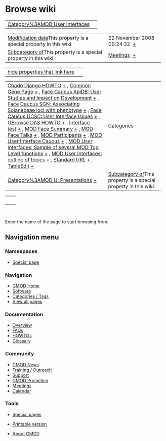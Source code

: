 



<span id="top"></span>




# <span dir="auto">Browse wiki</span>






|  |  |
|----|----|
| [Category%3AMOD User Interfaces](/wiki/Category%3AMOD_User_Interfaces "Category%3AMOD User Interfaces") |  |

|  |  |
|----|----|
| <span class="smw-highlighter" data-type="1" state="inline" data-title="Property"><span class="smwbuiltin">[Modification date](/wiki/Property:Modification_date "Property:Modification date")</span><span class="smwttcontent">This property is a special property in this wiki.</span></span> | <span class="smwb-value">22 November 2008 00:24:32  <span class="smwsearch">[+](/wiki/Special%3ASearchByProperty/Modification-20date/22-20November-202008-2000:24:32 "Special%3ASearchByProperty/Modification-20date/22-20November-202008-2000:24:32")</span></span> |
| <span class="smw-highlighter" data-type="1" state="inline" data-title="Property"><span class="smwbuiltin">[Subcategory of](/wiki/Property:Subcategory_of "Property:Subcategory of")</span><span class="smwttcontent">This property is a special property in this wiki.</span></span> | <span class="smwb-value">[Meetings](/wiki/Category%3AMeetings "Category%3AMeetings")  <span class="smwsearch">[+](/wiki/Special%3ASearchByProperty/Subcategory-20of/Meetings "Special%3ASearchByProperty/Subcategory-20of/Meetings")</span></span> |

<span id="smw_browse_incoming"></span>

|  |  |
|----|----|
| [hide properties that link here](/mediawiki/index.php?title=Special:Browse&offset=0&dir=out&article=Category%3AMOD+User+Interfaces)  |  |

|  |  |
|----|----|
| <span class="smwb-ivalue">[Chado Django HOWTO](/wiki/Chado_Django_HOWTO "Chado Django HOWTO") <span class="smwbrowse">[+](/wiki/Special%3ABrowse/Chado-20Django-20HOWTO "Special%3ABrowse/Chado-20Django-20HOWTO")</span></span> , <span class="smwb-ivalue">[Common Gene Page](/wiki/Common_Gene_Page "Common Gene Page") <span class="smwbrowse">[+](/wiki/Special%3ABrowse/Common-20Gene-20Page "Special%3ABrowse/Common-20Gene-20Page")</span></span> , <span class="smwb-ivalue">[Face Caucus ApiDB: User Studies and Impact on Development](/wiki/Face_Caucus_ApiDB:_User_Studies_and_Impact_on_Development "Face Caucus ApiDB: User Studies and Impact on Development") <span class="smwbrowse">[+](/wiki/Special%3ABrowse/Face-20Caucus-20ApiDB:-20User-20Studies-20and-20Impact-20on-20Development "Special%3ABrowse/Face-20Caucus-20ApiDB:-20User-20Studies-20and-20Impact-20on-20Development")</span></span> , <span class="smwb-ivalue">[Face Caucus SGN: Associating Solanaceae loci with phenotype](/wiki/Face_Caucus_SGN%3A_Associating_Solanaceae_loci_with_phenotype "Face Caucus SGN: Associating Solanaceae loci with phenotype") <span class="smwbrowse">[+](/wiki/Special%3ABrowse/Face-20Caucus-20SGN:-20Associating-20Solanaceae-20loci-20with-20phenotype "Special%3ABrowse/Face-20Caucus-20SGN:-20Associating-20Solanaceae-20loci-20with-20phenotype")</span></span> , <span class="smwb-ivalue">[Face Caucus UCSC: User Interface Issues](/wiki/Face_Caucus_UCSC%3A_User_Interface_Issues "Face Caucus UCSC: User Interface Issues") <span class="smwbrowse">[+](/wiki/Special%3ABrowse/Face-20Caucus-20UCSC:-20User-20Interface-20Issues "Special%3ABrowse/Face-20Caucus-20UCSC:-20User-20Interface-20Issues")</span></span> , <span class="smwb-ivalue">[GBrowse DAS HOWTO](/wiki/GBrowse_DAS_HOWTO "GBrowse DAS HOWTO") <span class="smwbrowse">[+](/wiki/Special%3ABrowse/GBrowse-20DAS-20HOWTO "Special%3ABrowse/GBrowse-20DAS-20HOWTO")</span></span> , <span class="smwb-ivalue">[Interface test](/wiki/Interface_test "Interface test") <span class="smwbrowse">[+](/wiki/Special%3ABrowse/Interface-20test "Special%3ABrowse/Interface-20test")</span></span> , <span class="smwb-ivalue">[MOD Face Summary](/wiki/MOD_Face_Summary "MOD Face Summary") <span class="smwbrowse">[+](/wiki/Special%3ABrowse/MOD-20Face-20Summary "Special%3ABrowse/MOD-20Face-20Summary")</span></span> , <span class="smwb-ivalue">[MOD Face Talks](/wiki/MOD_Face_Talks "MOD Face Talks") <span class="smwbrowse">[+](/wiki/Special%3ABrowse/MOD-20Face-20Talks "Special%3ABrowse/MOD-20Face-20Talks")</span></span> , <span class="smwb-ivalue">[MOD Participants](/wiki/MOD_Participants "MOD Participants") <span class="smwbrowse">[+](/wiki/Special%3ABrowse/MOD-20Participants "Special%3ABrowse/MOD-20Participants")</span></span> , <span class="smwb-ivalue">[MOD User Interface Caucus](/wiki/MOD_User_Interface_Caucus "MOD User Interface Caucus") <span class="smwbrowse">[+](/wiki/Special%3ABrowse/MOD-20User-20Interface-20Caucus "Special%3ABrowse/MOD-20User-20Interface-20Caucus")</span></span> , <span class="smwb-ivalue">[MOD User Interfaces: Sample of several MOD Top Level functions](/wiki/MOD_User_Interfaces:_Sample_of_several_MOD_Top_Level_functions "MOD User Interfaces: Sample of several MOD Top Level functions") <span class="smwbrowse">[+](/wiki/Special%3ABrowse/MOD-20User-20Interfaces:-20Sample-20of-20several-20MOD-20Top-20Level-20functions "Special%3ABrowse/MOD-20User-20Interfaces:-20Sample-20of-20several-20MOD-20Top-20Level-20functions")</span></span> , <span class="smwb-ivalue">[MOD User Interfaces: outline of topics](/wiki/MOD_User_Interfaces%3A_outline_of_topics "MOD User Interfaces: outline of topics") <span class="smwbrowse">[+](/wiki/Special%3ABrowse/MOD-20User-20Interfaces:-20outline-20of-20topics "Special%3ABrowse/MOD-20User-20Interfaces:-20outline-20of-20topics")</span></span> , <span class="smwb-ivalue">[Standard URL](/wiki/Standard_URL "Standard URL") <span class="smwbrowse">[+](/wiki/Special%3ABrowse/Standard-20URL "Special%3ABrowse/Standard-20URL")</span></span> , <span class="smwb-ivalue">[TableEdit](/wiki/TableEdit "TableEdit") <span class="smwbrowse">[+](/wiki/Special%3ABrowse/TableEdit "Special%3ABrowse/TableEdit")</span></span> | [Categories](/wiki/Special%3ACategories "Special%3ACategories") |
| <span class="smwb-ivalue">[Category%3AMOD UI Presentations](/wiki/Category%3AMOD_UI_Presentations "Category%3AMOD UI Presentations") <span class="smwbrowse">[+](/wiki/Special%3ABrowse/Category%3AMOD-20UI-20Presentations "Special%3ABrowse/Category%3AMOD-20UI-20Presentations")</span></span> | <span class="smw-highlighter" data-type="1" state="inline" data-title="Property"><span class="smwbuiltin">[Subcategory of](/wiki/Property:Subcategory_of "Property:Subcategory of")</span><span class="smwttcontent">This property is a special property in this wiki.</span></span> |

|     |     |
|-----|-----|
|     |     |

 

Enter the name of the page to start browsing from.  








## Navigation menu



### Namespaces

- <span id="ca-nstab-special">[Special
  page](/wiki/Special%3ABrowse/Category%3AMOD_User_Interfaces "This is a special page, you cannot edit the page itself")</span>


### 




<a href="/wiki/Main_Page"
style="background-image: url(http://gmod.org/images/GMOD-cogs.png);"
title="Visit the main page"></a>


### Navigation



- <span id="n-GMOD-Home">[GMOD Home](/wiki/Main_Page)</span>
- <span id="n-Software">[Software](/wiki/GMOD_Components)</span>
- <span id="n-Categories-.2F-Tags">[Categories /
  Tags](/wiki/Categories)</span>
- <span id="n-View-all-pages">[View all
  pages](/wiki/Special:AllPages)</span>




### Documentation



- <span id="n-Overview">[Overview](/wiki/Overview)</span>
- <span id="n-FAQs">[FAQs](/wiki/Category%3AFAQ)</span>
- <span id="n-HOWTOs">[HOWTOs](/wiki/Category%3AHOWTO)</span>
- <span id="n-Glossary">[Glossary](/wiki/Glossary)</span>




### Community



- <span id="n-GMOD-News">[GMOD News](/wiki/GMOD_News)</span>
- <span id="n-Training-.2F-Outreach">[Training /
  Outreach](/wiki/Training_and_Outreach)</span>
- <span id="n-Support">[Support](/wiki/Support)</span>
- <span id="n-GMOD-Promotion">[GMOD
  Promotion](/wiki/GMOD_Promotion)</span>
- <span id="n-Meetings">[Meetings](/wiki/Meetings)</span>
- <span id="n-Calendar">[Calendar](/wiki/Calendar)</span>




### Tools



- <span id="t-specialpages"><a href="/wiki/Special%3ASpecialPages" accesskey="q"
  title="A list of all special pages [q]">Special pages</a></span>
- <span id="t-print"><a
  href="/mediawiki/index.php?title=Special%3ABrowse/Category%3AMOD_User_Interfaces&amp;printable=yes"
  rel="alternate" accesskey="p"
  title="Printable version of this page [p]">Printable version</a></span>





- <span id="footer-places-about">[About
  GMOD](/wiki/GMOD%3AAbout "GMOD%3AAbout")</span>

<!-- -->





